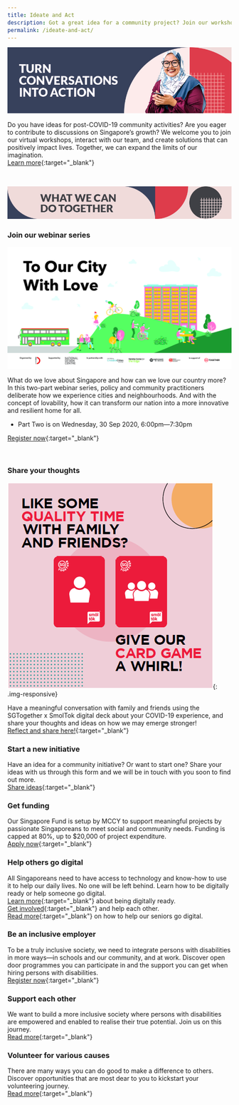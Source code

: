 ```yaml
---
title: Ideate and Act
description: Got a great idea for a community project? Join our workshops, interact with our team, and create solutions together. Find out more.
permalink: /ideate-and-act/
---
```


![Turn conversations into action](/images/ideate-act-header-1.jpg)

Do you have ideas for post-COVID-19 community activities? Are you eager to contribute to discussions on Singapore’s growth? We welcome you to join our virtual workshops, interact with our team, and create solutions that can positively impact lives. Together, we can expand the limits of our imagination.  
[Learn more](https://www.ideas.gov.sg/home){:target="_blank"}

&nbsp;

![What we can do together](/images/ideate-act-header-2.jpg)

### Join our webinar series

![What we can do together](/images/loveable-sg-webinar.jpg)

What do we love about Singapore and how can we love our country more? In this two-part webinar series, policy and community practitioners deliberate how we experience cities and neighbourhoods. And with the concept of lovability, how it can transform our nation into a more innovative and resilient home for all.

- Part Two is on Wednesday, 30 Sep 2020, 6:00pm—7:30pm

[Register now](https://www.eventbrite.sg/e/to-our-city-with-love-tickets-117484311739){:target="_blank"}

&nbsp;

### Share your thoughts

![SmolTok](/images/smoltok.png){: .img-responsive}

Have a meaningful conversation with family and friends using the SGTogether x SmolTok digital deck about your COVID-19 experience, and share your thoughts and ideas on how we may emerge stronger!   
[Reflect and share here!](https://www.ideas.gov.sg/public/SGTogether_x_SmolTok__Reflect_and_Share){:target="_blank"}

### Start a new initiative

Have an idea for a community initiative? Or want to start one? Share your ideas with us through this form and we will be in touch with you soon to find out more.  
[Share ideas](https://form.gov.sg/#!/5e3b868988573300116ca38a){:target="_blank"}

### Get funding

Our Singapore Fund is setup by MCCY to support meaningful projects by passionate Singaporeans to meet social and community needs. Funding is capped at 80%, up to $20,000 of project expenditure.  
[Apply now](https://www.sg/oursingaporefund/getting-started){:target="_blank"}

### Help others go digital

All Singaporeans need to have access to technology and know-how to use it to help our daily lives. No one will be left behind. Learn how to be digitally ready or help someone go digital.  
[Learn more](https://www.mci.gov.sg/en/portfolios/digital-readiness/get-digitally-ready){:target="_blank"} about being digitally ready.  
[Get involved](https://www.mci.gov.sg/en/portfolios/digital-readiness/get-involved){:target="_blank"} and help each other.  
[Read more](https://www.gov.sg/article/how-to-help-the-seniors-in-your-family-go-digital){:target="_blank"} on how to help our seniors go digital.

### Be an inclusive employer

To be a truly inclusive society, we need to integrate persons with disabilities in more ways—in schools and our community, and at work. Discover open door programmes you can participate in and the support you can get when hiring persons with disabilities.   
[Register now](https://employment.sgenable.sg/employers/open-door-programme/){:target="_blank"}

### Support each other

We want to build a more inclusive society where persons with disabilities are empowered and enabled to realise their true potential. Join us on this journey.  
[Read more](https://www.sgenable.sg/Pages/Home.aspx){:target="_blank"}

### Volunteer for various causes

There are many ways you can do good to make a difference to others. Discover opportunities that are most dear to you to kickstart your volunteering journey.  
[Read more](https://volunteer.sg){:target="_blank"}